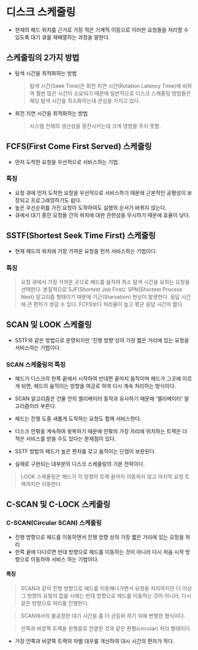 # 디스크 스케줄링

- 현재의 해드 위치를 근거로 가장 적은 기계적 이동으로 이러한 요청들을 처리할 수 있도록 대기 큐를 재배열하는 과정을 말한다.


## 스케줄링의 2가지 방법

- 탐색 시간을 최적화하는 방법 

    > 탐색 시간(Seek Time)은 회전 지연 시간(Rotation Latency Time)에 비하여 훨씬 많은 시간이 소요되기 때문에 일반적으로 디스크 스케줄링 방법들은 해당 탐색 시간을 최소화하는데 관심을 가지고 있다.

- 회전 지연 시간을 최적화하는 방법

    > 시스템 전체의 생산성을 증진시키는데 크게 영향을 주지 못함.



## FCFS(First Come First Served) 스케줄링

- 먼저 도착한 요청을 우선적으로 서비스하는 기법.

### 특징

- 요청 큐에 먼저 도착한 요청을 우선적으로 서비스하기 때문에 근본적인 공평성이 보장되고 프로그래밍하기도 쉽다.
- 높은 우선순위를 가진 요청이 도착하여도 실행의 순서가 바뀌지 않는다.
- 큐에서 대기 중인 요청들 간의 위치에 대한 관련성을 무시하기 때문에 효율이 낮다.



## SSTF(Shortest Seek Time First) 스케줄링

- 현재 헤드의 위치에 가장 가까운 요청을 먼저 서비스하는 기법이다.


### 특징

> 요청 큐에서 가장 가까운 곳으로 헤드를 움직여 최소 탐색 시간을 요하는 요청을 선택한다.
> 본질적으로 SJF(Shortest Job First): SPN(Shortest Process Next) 알고리즘 형태이기 때문에 기근(Starvation) 현상이 발생한다.
> 응답 시간에 큰 편차가 생길 수 있다.
> FCFS보다 처리율이 높고 평균 응답 시간이 짧다.


## SCAN 및 LOOK 스케줄링

- SSTF와 같은 방법으로 운영되지만 '진행 방향'상의 가장 짧은 거리에 있는 요청을 서비스하는 기법이다.


### SCAN 스케줄링의 특징

- 헤드가 디스크의 한쪽 끝에서 시작하여 반대편 끝까지 움직이며 헤드가 그곳에 이르게 되면, 헤드의 움직이는 방향을 여긍로 하여 다시 계속 처리하는 방식이다.

- SCAN 알고리즘은 건물 안의 엘리베이터 동작과 유사하기 때문에 '엘리베이터' 알고리즘이라 부른다.

- 헤드는 진행 도중 새롭게 도착하는 요청도 함께 서비스한다.

- 디스크 안팎을 계속하여 왕복하기 때문에 안팎의 가장 자리에 위치하는 트랙은 더 적은 서비스를 받을 수도 있다는 문제점이 있다.

- SSTF 방법의 헤드가 높은 편차를 갖고 움직이는 단점이 보완된다.

- 실제로 구현되는 대부분의 디스크 스케줄링의 기본 전략이다.

> LOOK 스케줄링은 헤드가 각 방향의 트랙 끝까지 이동하지 않고 마지막 요청 트랙까지만 이동한다.



## C-SCAN 및 C-LOCK 스케줄링

### C-SCAN(Circular SCAN) 스케줄링

- 진행 방향으로 헤드를 이동하면서 진행 방향 상의 가장 짧은 거리에 있는 요청을 처리
- 한쪽 끝에 다다르면 반대 방향으로 헤드를 이동하는 것이 아니라 다시 처음 시작 방향으로 이동하여 서비스 하는 기법이다.


#### 특징

> SCAN과 같이 진행 방향으로 헤드를 이동해나가면서 요청을 처리하지만 더 이상 그 방향의 요청이 없을 시에는 반대 방향으로 헤드를 이동하는 것이 아니라, 다시 같은 방향으로 처리를 진행한다.

> SCAN에서의 불공정한 대기 사간을 좀 더 균등화 하기 위해 변형한 형식이다.

> 안쪽과 바깥쪽 트랙을 원형을로 연결한 것과 같은 환형(circular) 처리 형태이다.

- 가장 안쪽과 바깥쪽 트랙의 차별 대우를 개선하여 대시 시간의 편차가 작다.